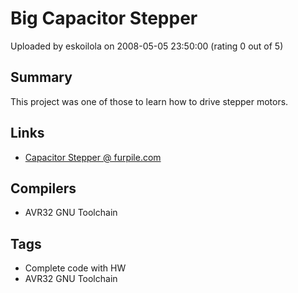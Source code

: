 # Big Capacitor Stepper

Uploaded by eskoilola on 2008-05-05 23:50:00 (rating 0 out of 5)

## Summary

This project was one of those to learn how to drive stepper motors.

## Links

- [Capacitor Stepper  @ furpile.com](http://furpile.com/Projects/capacitorstepper/)

## Compilers

- AVR32 GNU Toolchain

## Tags

- Complete code with HW
- AVR32 GNU Toolchain
